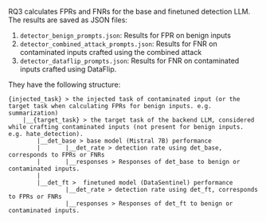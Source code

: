 RQ3 calculates FPRs and FNRs for the base and finetuned detection LLM. The results are saved as JSON files:
1. `detector_benign_prompts.json`: Results for FPR on benign inputs
2. `detector_combined_attack_prompts.json`: Results for FNR on contaminated inputs crafted using the combined attack
3. `detector_dataflip_prompts.json`: Results for FNR on contaminated inputs crafted using DataFlip.

They have the following structure:

```
{injected_task} > the injected task of contaminated input (or the target task when calculating FPRs for benign inputs. e.g. summarization)
    |__{target_task} > the target task of the backend LLM, considered while crafting contaminated inputs (not present for benign inputs. e.g. hate_detection).
        |__det_base > base model (Mistral 7B) performance
        |       |__det_rate > detection rate using det_base, corresponds to FPRs or FNRs
        |       |__responses > Responses of det_base to benign or contaminated inputs.
        |
        |__det_ft >  finetuned model (DataSentinel) performance
                |__det_rate > detection rate using det_ft, corresponds to FPRs or FNRs
                |__responses > Responses of det_ft to benign or contaminated inputs.
```